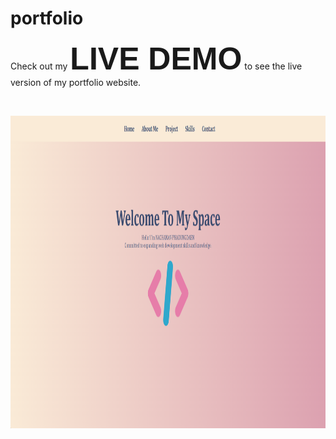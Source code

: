 # portfolio

Check out my <a href="https://nchynacha.github.io/portfolio/" style="font-size: 50px; font-weight: bold; text-decoration: none; color: inherit; font-family: Tahoma, sans-serif;">LIVE DEMO</a> to see the live version of my portfolio website.


<br>
<p align=center>
<img src="https://github.com/nchynacha/portfolio/blob/main/assets/images/mainpage.png?raw=true" alt="game" width="900" height="500">
</p>
<br>
